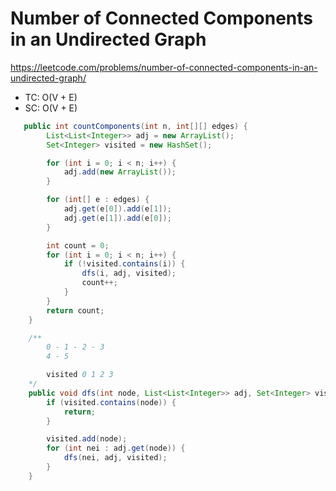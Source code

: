# Number of Connected Components in an Undirected Graph

https://leetcode.com/problems/number-of-connected-components-in-an-undirected-graph/

- TC: O(V + E)
- SC: O(V + E)

```java
   public int countComponents(int n, int[][] edges) {
        List<List<Integer>> adj = new ArrayList();
        Set<Integer> visited = new HashSet();

        for (int i = 0; i < n; i++) {
            adj.add(new ArrayList());
        }

        for (int[] e : edges) {
            adj.get(e[0]).add(e[1]);
            adj.get(e[1]).add(e[0]);
        }

        int count = 0;
        for (int i = 0; i < n; i++) {
            if (!visited.contains(i)) {
                dfs(i, adj, visited);
                count++;
            }
        }
        return count;
    }

    /**
        0 - 1 - 2 - 3 
        4 - 5

        visited 0 1 2 3
    */
    public void dfs(int node, List<List<Integer>> adj, Set<Integer> visited) {
        if (visited.contains(node)) {
            return;
        }

        visited.add(node);
        for (int nei : adj.get(node)) {
            dfs(nei, adj, visited);
        }
    }

```